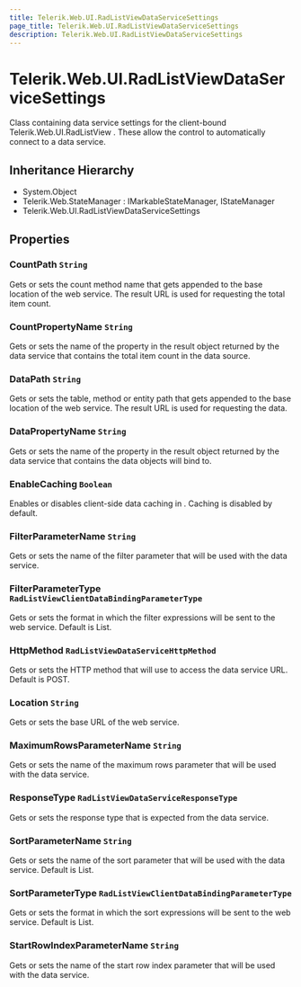 ```yaml
---
title: Telerik.Web.UI.RadListViewDataServiceSettings
page_title: Telerik.Web.UI.RadListViewDataServiceSettings
description: Telerik.Web.UI.RadListViewDataServiceSettings
---
```


# Telerik.Web.UI.RadListViewDataServiceSettings

Class containing data service settings for the client-bound Telerik.Web.UI.RadListView .
            These allow the control to automatically connect to a data service.

## Inheritance Hierarchy

* System.Object
* Telerik.Web.StateManager : IMarkableStateManager, IStateManager
* Telerik.Web.UI.RadListViewDataServiceSettings

## Properties

###  CountPath `String`

Gets or sets the count method name that gets appended to the base location
            of the web service. The result URL is used for requesting the total item count.

###  CountPropertyName `String`

Gets or sets the name of the property in the result object returned by the data service 
            that contains the total item count in the data source.

###  DataPath `String`

Gets or sets the table, method or entity path that gets appended to the base location
            of the web service. The result URL is used for requesting the data.

###  DataPropertyName `String`

Gets or sets the name of the property in the result object returned by the data service 
            that contains the data objects  will bind to.

###  EnableCaching `Boolean`

Enables or disables client-side data caching in . Caching is disabled by default.

###  FilterParameterName `String`

Gets or sets the name of the filter parameter that will be used with the data service.

###  FilterParameterType `RadListViewClientDataBindingParameterType`

Gets or sets the format in which the filter expressions will be sent to the web service. Default is List.

###  HttpMethod `RadListViewDataServiceHttpMethod`

Gets or sets the HTTP method that  will use 
            to access the data service URL. Default is POST.

###  Location `String`

Gets or sets the base URL of the web service.

###  MaximumRowsParameterName `String`

Gets or sets the name of the maximum rows parameter that will be used with the data service.

###  ResponseType `RadListViewDataServiceResponseType`

Gets or sets the response type that is expected from the data service.

###  SortParameterName `String`

Gets or sets the name of the sort parameter that will be used with the data service. Default is List.

###  SortParameterType `RadListViewClientDataBindingParameterType`

Gets or sets the format in which the sort expressions will be sent to the web service. Default is List.

###  StartRowIndexParameterName `String`

Gets or sets the name of the start row index parameter that will be used with the data service.

